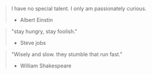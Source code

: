 > I have no special talent. I only am passionately curious.
>  - Albert Einstin

> "stay hungry, stay foolish."
> - Steve jobs

> "Wisely and slow. they stumble that run fast."
> - William Shakespeare